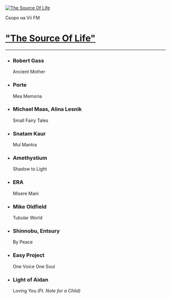 [![The Source Of Life](https://viifm.art/data/image/tsol-4654758769767545.jpg)][1]

Скоро на Vii FM

# ["The Source Of Life"][1]

---

- ### Robert Gass
  Ancient Mother
  
- ### Porte 
  Mea Memoria
  
- ### Michael Maas, Alina Lesnik
  Small Fairy Tales
   
- ### Snatam Kaur
  Mul Mantra
   
- ### Amethystium
  Shadow to Light
   
- ### ERA
  Misere Mani
   
- ### Mike Oldfield
  Tubular World
   
- ### Shinnobu, Entsury 
  By Peace
   
- ### Easy Project
  One Voice One Soul

- ### Light of Aidan
  Loving You _(Ft. Note for a Child)_
  
  
[1]: https://t.me/viifm_lux
